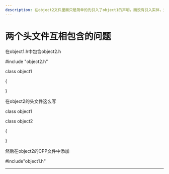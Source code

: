 ```yaml
---
description: 在object2文件里面只是简单的先引入了object1的声明，而没有引入实体，这样就能解决头文件相互包含的问题
---
```


# 两个头文件互相包含的问题

在object1.h中包含object2.h

\#include "object2.h"

class object1

{

}

在object2的头文件这么写

class object1

class object2

{

}

然后在object2的CPP文件中添加

\#include"object1.h"

****

